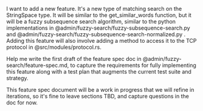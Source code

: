 I want to add a new feature.  It's a new type of matching search on the StringSpace type.  It will be similar to the get_similar_words function, but it will be a fuzzy subsequence search algorithm, similar to the python implementations in @admin/fuzzy-search/fuzzy-subsequence-search.py and @admin/fuzzy-search/fuzzy-subsequence-search-normalized.py .  Adding this feature will also involve adding a method to access it to the TCP protocol in @src/modules/protocol.rs.

Help me write the first draft of the feature spec doc in @admin/fuzzy-search/feature-spec.md, to capture the requirements for fully implementing this feature along with a test plan that augments the current test suite and strategy.

This feature spec document will be a work in progress that we will refine in iterations, so it's fine to leave sections TBD, and capture questions in the doc for now.
